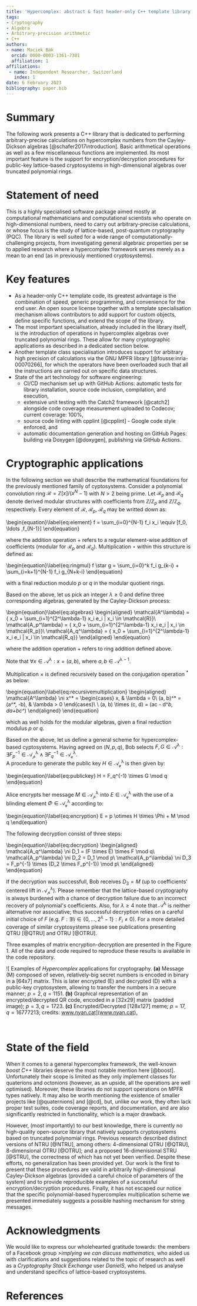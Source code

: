 ```yaml
---
title: 'Hypercomplex: abstract & fast header-only C++ template library for lattice-based cryptosystems in high-dimensional algebras'
tags:
- Cryptography
- Algebra
- Arbitrary-precision arithmetic
- C++
authors:
- name: Maciek Bak
  orcid: 0000-0003-1361-7301
  affiliation: 1
affiliations:
 - name: Independent Researcher, Switzerland
   index: 1
date: 6 February 2023
bibliography: paper.bib
---
```


# Summary

The following work presents a C++ library that is dedicated to performing arbitrary-precise calculations on hypercomplex numbers from the Cayley-Dickson algebras [@schafer2017introduction]. Basic arithmetical operations as well as a few miscellaneous functions are implemented. 
Its most important feature is the support for encryption/decryption procedures for public-key lattice-based cryptosystems in high-dimensional algebras over truncated polynomial rings.

# Statement of need

This is a highly specialised software package aimed mostly at computational mathematicians and computational scientists who operate on high-dimensional numbers, need to carry out arbitrary-precise calculations, or whose focus is the study of lattice-based, post-quantum cryptography (PQC). The library is well suited for a wide range of computationally-challenging projects, from investigating general algebraic properties per se to applied research where a hypercomplex framework serves merely as a mean to an end (as in previously mentioned cryptosystems).

# Key features

- As a header-only C++ template code, its greatest advantage is the combination of speed, generic programming, and convenience for the end user. An open source license together with a template specialisation mechanism allows contributors to add support for custom objects, define specific functions, and extend the scope of the library.
- The most important specialisation, already included in the library itself, is the introduction of operations in hypercomplex algebras over truncated polynomial rings. These allow for many cryptographic applications as described in a dedicated section below. 
- Another template class specialisation introduces support for arbitrary high precision of calculations via the GNU MPFR library [@fousse:inria-00070266], for which the operators have been overloaded such that all the instructions are carried out on specific data structures.
- State of the art technology for software engineering:
  - CI/CD mechanism set up with GitHub Actions: automatic tests for library installation, source code inclusion, compilation, and execution,
  - extensive unit testing with the Catch2 framework [@catch2] alongside code coverage measurement uploaded to Codecov; current coverage: 100%,
  - source code linting with cpplint [@cpplint] - Google code style enforced, and
  - automatic documentation generation and hosting on GitHub Pages: building via Doxygen [@doxygen], publishing via GitHub Actions.

# Cryptographic applications

In the following section we shall describe the mathematical foundations for the previously mentioned family of cyptosystems.
Consider a polynomial convolution ring $\mathcal{R} = \mathbb{Z}[x] / (x^N - 1)$ with $N > 2$ being prime.
Let $\mathcal{R}_p$ and $\mathcal{R}_q$ denote derived modular structures with coefficients from $\mathbb{Z}/\mathbb{Z}_p$ and $\mathbb{Z}/\mathbb{Z}_q$, respectively.
Every element of $\mathcal{R}$, $\mathcal{R}_p$, $\mathcal{R}_q$ may be writted down as:

\begin{equation}\label{eq:element}
f = \sum_{i=0}^{N-1} f_i x_i \equiv [f_0, \ldots ,f_{N-1}]
\end{equation}

where the addition operation $+$ refers to a regular element-wise addition of coefficients (modular for $\mathcal{R}_p$ and $\mathcal{R}_q$).
Multiplication $\star$ within this structure is defined as:

\begin{equation}\label{eq:ringmul}
f \star g = \sum_{i=0}^k f_i g_{k-i} + \sum_{i=k+1}^{N-1} f_i g_{N+k-i}
\end{equation}

with a final reduction modulo $p$ or $q$ in the modular quotient rings.

Based on the above, let us pick an integer $\lambda \geq 0$ and define three corresponding algebras, generated by the Cayley-Dickson process:

\begin{equation}\label{eq:algebras}
\begin{aligned}
\mathcal{A^\lambda} = \{ x_0 + \sum_{i=1}^{2^\lambda-1} x_i e_i | x_i \in \mathcal{R}\}\\
\mathcal{A_p^\lambda} = \{ x_0 + \sum_{i=1}^{2^\lambda-1} x_i e_i | x_i \in \mathcal{R_p}\}\\
\mathcal{A_q^\lambda} = \{ x_0 + \sum_{i=1}^{2^\lambda-1} x_i e_i | x_i \in \mathcal{R_q}\}
\end{aligned}
\end{equation}

where the addition operation $+$ refers to ring addition defined above.  

Note that $\forall x\in \mathcal{A^\lambda}: x = (a, b)$, where $a, b \in \mathcal{A^{\lambda-1}}$.

Multiplication $\times$ is defined recursively based on the conjugation operation $^*$ as below:

\begin{equation}\label{eq:recursivemultiplication}
\begin{aligned}
\mathcal{A^\lambda} \ni x^* =
\begin{cases}
  x, & \lambda = 0\\
  (a, b)^* = (a^*, -b), & \lambda > 0
\end{cases}\\
\\
(a, b) \times (c, d) = (ac - d^*b, da+bc^*)
\end{aligned}
\end{equation}

which as well holds for the modular algebras, given a final reduction modulus $p$ or $q$.

Based on the above, let us define a general scheme for
hypercomplex-based cyptosystems. Having agreed on $(N, p, q)$, Bob
selects $F, G \in \mathcal{A^\lambda} : \exists F_p^{-1}\in\mathcal{A_p^\lambda} \wedge \exists F_q^{-1}\in\mathcal{A_q^\lambda}$.  
A procedure to generate the public key $H\in\mathcal{A_q^\lambda}$ is then given by:

\begin{equation}\label{eq:publickey}
H = F_q^{-1} \times G \mod q
\end{equation}

Alice encrypts her message $M\in\mathcal{A_p^\lambda}$
into $E\in\mathcal{A_q^\lambda}$ with the use of a
blinding element $\Phi\in\mathcal{A_q^\lambda}$ according to:

\begin{equation}\label{eq:encryption}
E = p \otimes H \times \Phi + M \mod q
\end{equation}

The following decryption consist of three steps:

\begin{equation}\label{eq:decryption}
\begin{aligned}
\mathcal{A_q^\lambda} \ni D_1 = (F \times E) \times F \mod q\\
\mathcal{A_p^\lambda} \ni D_2 = D_1 \mod p\\
\mathcal{A_p^\lambda} \ni D_3 = F_p^{-1} \times (D_2 \times F_p^{-1}) \mod p\\
\end{aligned}
\end{equation}

If the decryption was successfull, Bob receives $D_3 = M$ (up to coefficients' centered lift in $\mathcal{A_p^\lambda}$).
Please remember that the lattice-based cryptography is always burdened with a chance of decryption failure due to an incorrect recovery of polynomial's coefficients.
Also, for $\lambda \geq 4$ note that $\mathcal{A^\lambda}$ is neither alternative
nor associative; thus successful decryption relies on a careful initial choice of $F$
(e.g. $F: \exists! i\in\{0, \ldots ,2^\lambda-1\}: F_i \neq 0$).
For a more detailed coverage of similar
cryptosystems please see publications
presenting QTRU [@QTRU] and OTRU [@OTRU].

Three examples of matrix encryption-decryption are presented in the Figure 1.
All of the data and code required to reproduce these results is available in the code repository.

![
  Examples of _Hypercomplex_ applications for cryptography.
  **(a)** Message (M) composed of seven, relatively-big
  secret numbers is encoded in binary in a [64x7] matrix.
  This is later encrypted (E) and decrypted (D) with a public-key
  cryptosystem, allowing to transfer the numbers in a secure manner;
  $p=2, q=1151$.
  **(b)** Graphical representation of an encrypted/decrypted QR code,
  encoded in a [32x29] matrix (padded image); $p=3, q=1723$.
  **(c)** Encrypted/Decrypted [128x127] meme; $p=17, q=16777213$; credits: [www.nyan.cat](www.nyan.cat).
](img/Fig1.png)

&nbsp;
&nbsp;

# State of the field

When it comes to a general hypercomplex framework, the well-known _boost C++_ libraries deserve the most notable mention here [@boost]. Unfortunately their scope is limited as they only implement classes for quaterions and octonions (however, as an upside, all the operations are well optimised). Moreover, these libraries do not support operations on MPFR types natively. It may also be worth mentioning the existence of smaller projects like [@quaternions] and [@cd], but, unlike our work, they often lack proper test suites, code coverage reports, and documentation, and are also significantly restricted in functionality, which is a major drawback.

However, (most importantly) to our best knowledge, there is currently no high-quality open-source library that natively supports cryptosystems based on truncated polynomial rings.
Previous research described distinct versions of NTRU [@NTRU], among others: 4-dimensional QTRU [@QTRU], 8-dimensional OTRU [@OTRU]; and a proposed 16-dimenisional STRU [@STRU], the correctness of which has not yet been verified.
Despite these efforts, no generalization has been provided yet.
Our work is the first to present that these procedures are vaild in arbitrarily high-dimensional Cayley-Dickson algebras (provided a careful choice of parameters of the system)
and to provide reproducible examples of a successful encryption/decryption procedures.
Finally, it has not escaped our notice that the specific polynomial-based hypercomplex multiplication scheme we presented immediately suggests a possible hashing mechanism for string messages.

# Acknowledgments

We would like to express our wholehearted gratitude towards: the members of
a Facebook group _>implying we can discuss mathematics_, who aided us
with clarifications and suggestions related to the topic of research
as well as a _Cryptography Stack Exchange_ user _DanielS_, who helped us
analyse and understand specifics of lattice-based cryptosystems.

# References

